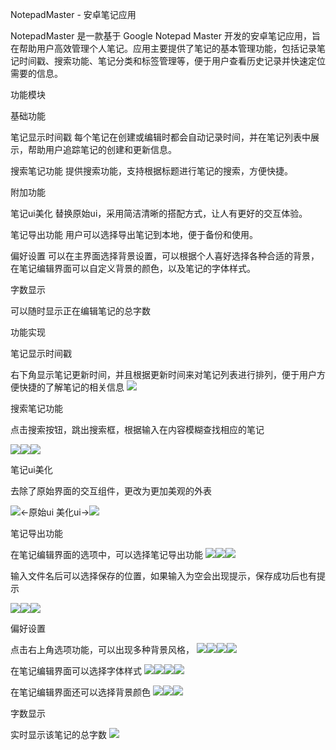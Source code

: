 NotepadMaster - 安卓笔记应用



NotepadMaster 是一款基于 Google Notepad Master 开发的安卓笔记应用，旨在帮助用户高效管理个人笔记。应用主要提供了笔记的基本管理功能，包括记录笔记时间戳、搜索功能、笔记分类和标签管理等，便于用户查看历史记录并快速定位需要的信息。



功能模块

基础功能

笔记显示时间戳
每个笔记在创建或编辑时都会自动记录时间，并在笔记列表中展示，帮助用户追踪笔记的创建和更新信息。

搜索笔记功能
提供搜索功能，支持根据标题进行笔记的搜索，方便快捷。

附加功能

笔记ui美化
替换原始ui，采用简洁清晰的搭配方式，让人有更好的交互体验。

笔记导出功能
用户可以选择导出笔记到本地，便于备份和使用。

偏好设置
可以在主界面选择背景设置，可以根据个人喜好选择各种合适的背景，在笔记编辑界面可以自定义背景的颜色，以及笔记的字体样式。

字数显示

可以随时显示正在编辑笔记的总字数





功能实现

笔记显示时间戳

右下角显示笔记更新时间，并且根据更新时间来对笔记列表进行排列，便于用户方便快捷的了解笔记的相关信息
![](./001.png)




搜索笔记功能

点击搜索按钮，跳出搜索框，根据输入在内容模糊查找相应的笔记

![](./002.png)![](./003.png)![](./004.png)

笔记ui美化

去除了原始界面的交互组件，更改为更加美观的外表

![](./005.png)←原始ui         美化ui→![](./006.png)



笔记导出功能

在笔记编辑界面的选项中，可以选择笔记导出功能
![](./007.png)![](./008.png)![](./009.png)


输入文件名后可以选择保存的位置，如果输入为空会出现提示，保存成功后也有提示

![](./010.png)![](./011.png)![](./012.png)







偏好设置

点击右上角选项功能，可以出现多种背景风格，
![](./013.png)![](./014.png)![](./015.png)![](./016.png)


在笔记编辑界面可以选择字体样式
![](./017.png)![](./018.png)![](./019.png)![](./020.png)


在笔记编辑界面还可以选择背景颜色
![](./021.png)![](./022.png)![](./023.png)


字数显示

实时显示该笔记的总字数
![](./024.png)








